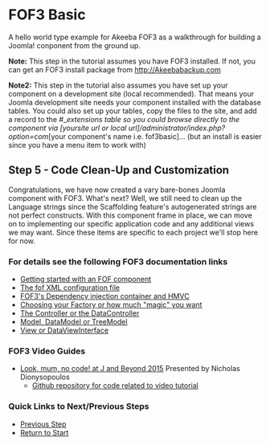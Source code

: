 # FOF3 Basic
A hello world type example for Akeeba FOF3  as a walkthrough for building a Joomla! conponent from the ground up.

**Note:** This step in the tutorial assumes you have FOF3 installed. If not, you can get an FOF3 install package from http://Akeebabackup.com

**Note2:** This step in the tutorial also assumes you have set up your component on a development site (local recommended). That means your Joomla development site needs your component installed with the database tables. You could also set up your tables, copy the files to the site, and add a record to the #__extensions table so you could browse directly to the component via [yoursite url or local url]/administrator/index.php?option=com_[your component's name i.e. fof3basic]... (but an install is easier since you have a menu item to work with)

## Step 5 - Code Clean-Up and Customization
Congratulations, we have now created a vary bare-bones Joomla component with FOF3. What's next? Well, we still need to clean up the Language strings since the Scaffolding feature's autogenerated strings are not perfect constructs. With this component frame in place, we can move on to implementing our specific application code and any additional views we may want. Since these items are specific to each project we'll stop here for now. 

### For details see the following FOF3 documentation links
- [Getting started with an FOF component](https://github.com/akeeba/fof/wiki/Getting-started-with-a-FOF-component)
- [The fof XML configuration file](https://github.com/akeeba/fof/wiki/The-XML-configuration-file)
- [FOF3's Dependency injection container and HMVC](https://github.com/akeeba/fof/wiki/The-Container)
- [Choosing your Factory or how much "magic" you want](https://github.com/akeeba/fof/wiki/The-Factory)
- [The Controller or the DataController](https://github.com/akeeba/fof/wiki/The-Controller)
- [Model, DataModel or TreeModel](https://github.com/akeeba/fof/wiki/The-Model)
- [View or DataViewInterface](https://github.com/akeeba/fof/wiki/The-View)

### FOF3 Video Guides
- [Look, mum, no code! at J and Beyond 2015](https://youtu.be/qwPzNNAM5RA) Presented by Nicholas Dionysopoulos
  - [Github repository for code related to video tutorial](https://github.com/akeeba/jab15)

### Quick Links to Next/Previous Steps
- [Previous Step](https://github.com/photodude/FOF3-Basic/tree/step-4-remove-scaffolding)
- [Return to Start](https://github.com/photodude/FOF3-Basic)
